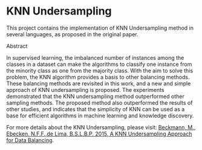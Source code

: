 <h1>KNN Undersampling</h1>

This project contains the implementation of KNN Undersampling method in several languages, as proposed in the original paper.

<p>Abstract</p>
In supervised learning, the imbalanced number of instances among the classes in a dataset can
make the algorithms to classify one instance from the minority class as one from the majority class.
With the aim to solve this problem, the KNN algorithm provides a basis to other balancing methods.
These balancing methods are revisited in this work, and a new and simple approach of KNN
undersampling is proposed. The experiments demonstrated that the KNN undersampling method
outperformed other sampling methods. The proposed method also outperformed the results of
other studies, and indicates that the simplicity of KNN can be used as a base for efficient algorithms
in machine learning and knowledge discovery.
</p>
<p>For more details about the KNN Undersampling, please visit: <a href="https://file.scirp.org/pdf/JILSA_2015111114204642.pdf">Beckmann, M., Ebecken, N.F.F.,de Lima, B.S.L.B.P. 2015, A KNN Undersampling Approach for Data Balancing</a>.</p>
